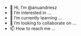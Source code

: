 - 👋 Hi, I’m @anuandriesz
- 👀 I’m interested in ...
- 🌱 I’m currently learning ...
- 💞️ I’m looking to collaborate on ...
- 📫 How to reach me ...

<!---
anuandriesz/anuandriesz is a ✨ special ✨ repository because its `README.md` (this file) appears on your GitHub profile.
You can click the Preview link to take a look at your changes.
--->
